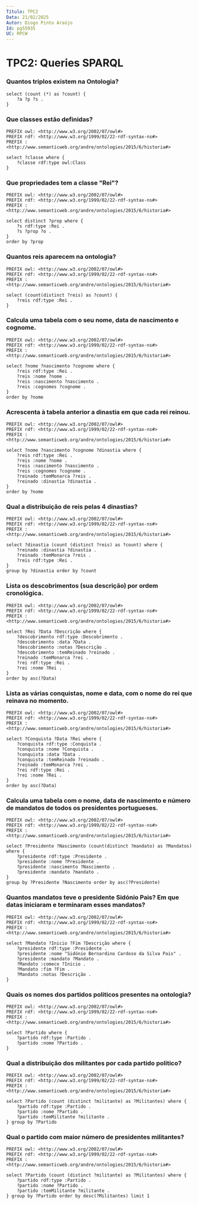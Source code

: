 ```yaml
---
Título: TPC2
Data: 21/02/2025
Autor: Diogo Pinto Araújo
Id: pg55935
UC: RPCW
---
```


# TPC2: Queries SPARQL

### Quantos triplos existem na Ontologia?

```sparql
select (count (*) as ?count) {
    ?a ?p ?s .
}
```

### Que classes estão definidas?

```sparql
PREFIX owl: <http://www.w3.org/2002/07/owl#>
PREFIX rdf: <http://www.w3.org/1999/02/22-rdf-syntax-ns#>
PREFIX : <http://www.semanticweb.org/andre/ontologies/2015/6/historia#>

select ?classe where {
    ?classe rdf:type owl:Class
} 
```

### Que propriedades tem a classe "Rei"?

```sparql
PREFIX owl: <http://www.w3.org/2002/07/owl#>
PREFIX rdf: <http://www.w3.org/1999/02/22-rdf-syntax-ns#>
PREFIX : <http://www.semanticweb.org/andre/ontologies/2015/6/historia#>

select distinct ?prop where {
    ?s rdf:type :Rei .
    ?s ?prop ?o .
}
order by ?prop 
```

### Quantos reis aparecem na ontologia?

```sparql
PREFIX owl: <http://www.w3.org/2002/07/owl#>
PREFIX rdf: <http://www.w3.org/1999/02/22-rdf-syntax-ns#>
PREFIX : <http://www.semanticweb.org/andre/ontologies/2015/6/historia#>

select (count(distinct ?reis) as ?count) {
    ?reis rdf:type :Rei .
} 
```

### Calcula uma tabela com o seu nome, data de nascimento e cognome.

```sparql
PREFIX owl: <http://www.w3.org/2002/07/owl#>
PREFIX rdf: <http://www.w3.org/1999/02/22-rdf-syntax-ns#>
PREFIX : <http://www.semanticweb.org/andre/ontologies/2015/6/historia#>

select ?nome ?nascimento ?cognome where {
    ?reis rdf:type :Rei .
    ?reis :nome ?nome .
    ?reis :nascimento ?nascimento .
    ?reis :cognomes ?cognome .
}
order by ?nome
```

### Acrescenta à tabela anterior a dinastia em que cada rei reinou.

```sparql
PREFIX owl: <http://www.w3.org/2002/07/owl#>
PREFIX rdf: <http://www.w3.org/1999/02/22-rdf-syntax-ns#>
PREFIX : <http://www.semanticweb.org/andre/ontologies/2015/6/historia#>

select ?nome ?nascimento ?cognome ?dinastia where {
    ?reis rdf:type :Rei .
    ?reis :nome ?nome .
    ?reis :nascimento ?nascimento .
    ?reis :cognomes ?cognome .
    ?reinado :temMonarca ?reis .
    ?reinado :dinastia ?dinastia .
}
order by ?nome
```

### Qual a distribuição de reis pelas 4 dinastias?

```sparql
PREFIX owl: <http://www.w3.org/2002/07/owl#>
PREFIX rdf: <http://www.w3.org/1999/02/22-rdf-syntax-ns#>
PREFIX : <http://www.semanticweb.org/andre/ontologies/2015/6/historia#>

select ?dinastia (count (distinct ?reis) as ?count) where {
    ?reinado :dinastia ?dinastia .
    ?reinado :temMonarca ?reis .
    ?reis rdf:type :Rei .
} 
group by ?dinastia order by ?count
```

### Lista os descobrimentos (sua descrição) por ordem cronológica.

```sparql
PREFIX owl: <http://www.w3.org/2002/07/owl#>
PREFIX rdf: <http://www.w3.org/1999/02/22-rdf-syntax-ns#>
PREFIX : <http://www.semanticweb.org/andre/ontologies/2015/6/historia#>

select ?Rei ?Data ?Descrição where {
    ?descobrimento rdf:type :Descobrimento .
    ?descobrimento :data ?Data .
    ?descobrimento :notas ?Descrição .
    ?descobrimento :temReinado ?reinado .
    ?reinado :temMonarca ?rei .
    ?rei rdf:type :Rei .
    ?rei :nome ?Rei . 
}
order by asc(?Data)
```

### Lista as várias conquistas, nome e data, com o nome do rei que reinava no momento.

```sparql
PREFIX owl: <http://www.w3.org/2002/07/owl#>
PREFIX rdf: <http://www.w3.org/1999/02/22-rdf-syntax-ns#>
PREFIX : <http://www.semanticweb.org/andre/ontologies/2015/6/historia#>

select ?Conquista ?Data ?Rei where {
    ?conquista rdf:type :Conquista .
    ?conquista :nome ?Conquista .
    ?conquista :data ?Data .
    ?conquista :temReinado ?reinado .
    ?reinado :temMonarca ?rei .
    ?rei rdf:type :Rei .
    ?rei :nome ?Rei . 
}
order by asc(?Data)
```

### Calcula uma tabela com o nome, data de nascimento e número de mandatos de todos os presidentes portugueses.

```sparql
PREFIX owl: <http://www.w3.org/2002/07/owl#>
PREFIX rdf: <http://www.w3.org/1999/02/22-rdf-syntax-ns#>
PREFIX : <http://www.semanticweb.org/andre/ontologies/2015/6/historia#>

select ?Presidente ?Nascimento (count(distinct ?mandato) as ?Mandatos) where {
    ?presidente rdf:type :Presidente .
    ?presidente :nome ?Presidente . 
    ?presidente :nascimento ?Nascimento .
    ?presidente :mandato ?mandato .
}
group by ?Presidente ?Nascimento order by asc(?Presidente)
```

### Quantos mandatos teve o presidente Sidónio Pais? Em que datas iniciaram e terminaram esses mandatos?

```sparql
PREFIX owl: <http://www.w3.org/2002/07/owl#>
PREFIX rdf: <http://www.w3.org/1999/02/22-rdf-syntax-ns#>
PREFIX : <http://www.semanticweb.org/andre/ontologies/2015/6/historia#>

select ?Mandato ?Inicio ?Fim ?Descrição where {
    ?presidente rdf:type :Presidente .
    ?presidente :nome "Sidónio Bernardino Cardoso da Silva Pais" .
    ?presidente :mandato ?Mandato .
    ?Mandato :comeco ?Inicio .
    ?Mandato :fim ?Fim .
    ?Mandato :notas ?Descrição .
}
```

### Quais os nomes dos partidos politicos presentes na ontologia?

```sparql
PREFIX owl: <http://www.w3.org/2002/07/owl#>
PREFIX rdf: <http://www.w3.org/1999/02/22-rdf-syntax-ns#>
PREFIX : <http://www.semanticweb.org/andre/ontologies/2015/6/historia#>

select ?Partido where {
    ?partido rdf:type :Partido .
    ?partido :nome ?Partido .
}
```

### Qual a distribuição dos militantes por cada partido politico?

```sparql
PREFIX owl: <http://www.w3.org/2002/07/owl#>
PREFIX rdf: <http://www.w3.org/1999/02/22-rdf-syntax-ns#>
PREFIX : <http://www.semanticweb.org/andre/ontologies/2015/6/historia#>

select ?Partido (count (distinct ?militante) as ?Militantes) where {
    ?partido rdf:type :Partido .
    ?partido :nome ?Partido .
    ?partido :temMilitante ?militante .
} group by ?Partido 
```

### Qual o partido com maior número de presidentes militantes?

```sparql
PREFIX owl: <http://www.w3.org/2002/07/owl#>
PREFIX rdf: <http://www.w3.org/1999/02/22-rdf-syntax-ns#>
PREFIX : <http://www.semanticweb.org/andre/ontologies/2015/6/historia#>

select ?Partido (count (distinct ?militante) as ?Militantes) where {
    ?partido rdf:type :Partido .
    ?partido :nome ?Partido .
    ?partido :temMilitante ?militante .
} group by ?Partido order by desc(?Militantes) limit 1
```
